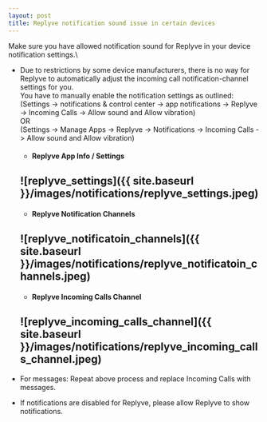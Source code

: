 ```yaml
---
layout: post
title: Replyve notification sound issue in certain devices
---
```

Make sure you have allowed notification sound for Replyve in your device notification settings.\
* Due to restrictions by some device manufacturers, there is no way for Replyve to automatically adjust the incoming call notification-channel settings for you.\
  You have to manually enable the notification settings as outlined:\
  (Settings -> notifications & control center -> app notifications -> Replyve -> Incoming Calls -> Allow sound and Allow vibration)\
   OR\
  (Settings -> Manage Apps -> Replyve -> Notifications -> Incoming Calls -> Allow sound and Allow vibration)

   * #### Replyve App Info / Settings
   ![replyve_settings]({{ site.baseurl }}/images/notifications/replyve_settings.jpeg)
   ---------------------------------------

   * #### Replyve Notification Channels
   ![replyve_notificatoin_channels]({{ site.baseurl }}/images/notifications/replyve_notificatoin_channels.jpeg)
   ---------------------------------------

   * #### Replyve Incoming Calls Channel
   ![replyve_incoming_calls_channel]({{ site.baseurl }}/images/notifications/replyve_incoming_calls_channel.jpeg)
   ---------------------------------------


* For messages:
Repeat above process and replace Incoming Calls with messages.

* If notifications are disabled for Replyve, please allow Replyve to show notifications.